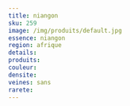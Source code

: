 ```yaml
---
title: niangon
sku: 259
image: /img/produits/default.jpg
essence: niangon
region: afrique
details: 
produits:
couleur: 
densite: 
veines: sans
rarete: 
---
```

